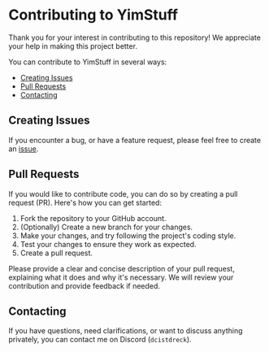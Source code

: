 # Contributing to YimStuff

Thank you for your interest in contributing to this repository!
We appreciate your help in making this project better.

You can contribute to YimStuff in several ways:

- [Creating Issues](#creating-issues)
- [Pull Requests](#pull-requests)
- [Contacting](#contacting)

## Creating Issues

If you encounter a bug, or have a feature request, please feel free to create an [issue](https://github.com/pierrelasse/YimStuff/issues/new/choose).

## Pull Requests

If you would like to contribute code, you can do so by creating a pull request (PR). Here's how you can get started:

1. Fork the repository to your GitHub account.
2. (Optionally) Create a new branch for your changes.
3. Make your changes, and try following the project's coding style.
4. Test your changes to ensure they work as expected.
5. Create a pull request.

Please provide a clear and concise description of your pull request, explaining what it does and why it's necessary. We will review your contribution and provide feedback if needed.

## Contacting

If you have questions, need clarifications, or want to discuss anything privately, you can contact me on Discord (`dcistdreck`).
